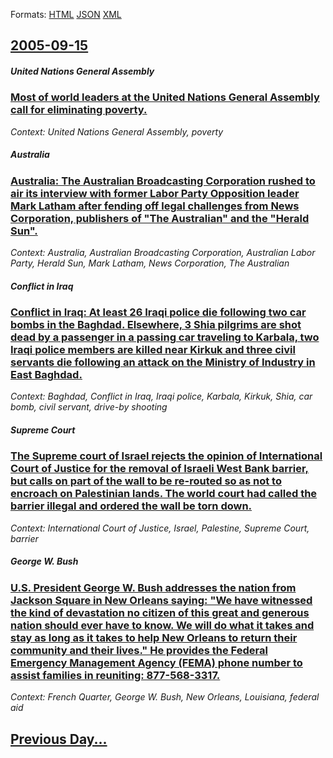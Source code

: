
Formats: [HTML](2005/09/15/index.html)  [JSON](2005/09/15/index.json)  [XML](2005/09/15/index.xml)  

## [2005-09-15](/news/2005/09/15/index.md)

##### United Nations General Assembly
### [ Most of world leaders at the United Nations General Assembly call for eliminating poverty. ](/news/2005/09/15/most-of-world-leaders-at-the-united-nations-general-assembly-call-for-eliminating-poverty.md)
_Context: United Nations General Assembly, poverty_

##### Australia
### [ Australia: The Australian Broadcasting Corporation rushed to air its interview with former Labor Party Opposition leader Mark Latham after fending off legal challenges from News Corporation, publishers of "The Australian" and the "Herald Sun". ](/news/2005/09/15/australia-the-australian-broadcasting-corporation-rushed-to-air-its-interview-with-former-labor-party-opposition-leader-mark-latham-after.md)
_Context: Australia, Australian Broadcasting Corporation, Australian Labor Party, Herald Sun, Mark Latham, News Corporation, The Australian_

##### Conflict in Iraq
### [ Conflict in Iraq: At least 26 Iraqi police die following two car bombs in the Baghdad. Elsewhere, 3 Shia pilgrims are shot dead by a passenger in a passing car traveling to Karbala, two Iraqi police members are killed near Kirkuk and three civil servants die following an attack on the Ministry of Industry in East Baghdad. ](/news/2005/09/15/conflict-in-iraq-at-least-26-iraqi-police-die-following-two-car-bombs-in-the-baghdad-elsewhere-3-shia-pilgrims-are-shot-dead-by-a-passen.md)
_Context: Baghdad, Conflict in Iraq, Iraqi police, Karbala, Kirkuk, Shia, car bomb, civil servant, drive-by shooting_

##### Supreme Court
### [ The Supreme court of Israel rejects the opinion of International Court of Justice for the removal of Israeli West Bank barrier, but calls on part of the wall to be re-routed so as not to encroach on Palestinian lands. The world court had called the barrier illegal and ordered the wall be torn down. ](/news/2005/09/15/the-supreme-court-of-israel-rejects-the-opinion-of-international-court-of-justice-for-the-removal-of-israeli-west-bank-barrier-but-calls-o.md)
_Context: International Court of Justice, Israel, Palestine, Supreme Court, barrier_

##### George W. Bush
### [ U.S. President George W. Bush addresses the nation from Jackson Square in New Orleans saying: "We have witnessed the kind of devastation no citizen of this great and generous nation should ever have to know. We will do what it takes and stay as long as it takes to help New Orleans to return their community and their lives." He provides the Federal Emergency Management Agency (FEMA) phone number to assist families in reuniting: 877-568-3317. ](/news/2005/09/15/u-s-president-george-w-bush-addresses-the-nation-from-jackson-square-in-new-orleans-saying-we-have-witnessed-the-kind-of-devastation-no.md)
_Context: French Quarter, George W. Bush, New Orleans, Louisiana, federal aid_

## [Previous Day...](/news/2005/09/14/index.md)

